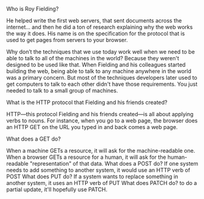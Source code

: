 
Who is Roy Fielding?

 He helped write the first web servers, that sent documents across the internet… and then he did a ton of research explaining why the web works the way it does. His name is on the specification for the protocol that is used to get pages from servers to your browser.

Why don’t the techniques that we use today work well when we need to be able to talk to all of the machines in the world?
Because they weren't designed to be used like that. When Fielding and his colleagues started building the web, being able to talk to any machine anywhere in the world was a primary concern. But most of the techniques developers later used to get computers to talk to each other didn't have those requirements. You just needed to talk to a small group of machines.


What is the HTTP protocol that Fielding and his friends created?

HTTP—this protocol Fielding and his friends created—is all about applying verbs to nouns. For instance, when you go to a web page, the browser does an HTTP GET on the URL you typed in and back comes a web page.

What does a GET do?

When a machine GETs a resource, it will ask for the machine-readable one. When a browser GETs a resource for a human, it will ask for the human-readable "representation" of that data.
What does a POST do?
If one system needs to add something to another system, it would use an HTTP verb of POST
What does PUT do?
If a system wants to replace something in another system, it uses an HTTP verb of PUT
What does PATCH do?
to do a partial update, it'll hopefully use PATCH.

